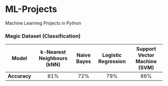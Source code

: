 # ML-Projects
Machine Learning Projects in Python

 ### Magic Dataset (Classification)

|   **Model**  | k-Nearest Neighbours (kNN) |  Naive Bayes | Logistic Regression | Support Vector Machine (SVM) |
|:------------:|:--------------------------:|:------------:|:-------------------:|:----------------------------:|
| **Accuracy** | 81%                        | 72%          | 79%                 | 86%                          |
